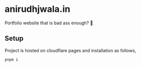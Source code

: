 # anirudhjwala.in

Portfolio website that is bad ass enough? 🗿

## Setup

Project is hosted on cloudflare pages and installation as follows,

```bash
pnpm i
```
